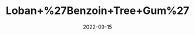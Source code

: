 ---
title: 'Loban+%27Benzoin+Tree+Gum%27'
date: '2022-09-15' 
metatag: '' 
inventory: '0' 
draft: false 
# meta description 
shortDescripton: ''
description: 'Herb'
longdescription: ''
featured: True
# product Price
price: '20.0'
# Product Short Description
shortDescription: ''
productID: '2A8736DB-0B2D-ED11-9968-005056B3A416'
type: 'products'
category: 'Herb' 
thumnailproduct: 'https://aminsaddiquidawakhana.eralive.net/images/products/2A8736DB-0B2D-ED11-9968-005056B3A4161.png' 
images:
  - image: 'images/products/2A8736DB-0B2D-ED11-9968-005056B3A4161.png'  
Variants:
---
